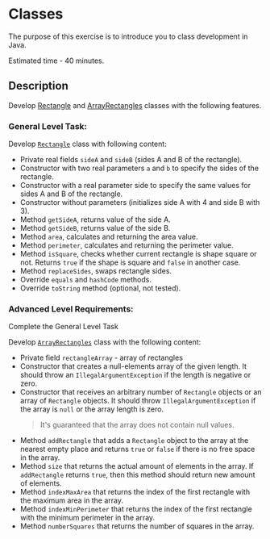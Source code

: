 # Classes

The purpose of this exercise is to introduce you to class development in Java.

Estimated time - 40 minutes.

## Description

Develop [Rectangle](src/main/java/com/epam/rd/qa/classes/Rectangle.java) and [ArrayRectangles](src/main/java/com/epam/rd/qa/classes/ArrayRectangles.java) classes with the following features.
 
### General Level Task:

Develop [`Rectangle`](src/main/java/com/epam/rd/qa/classes/Rectangle.java) class with following content:
- Private real fields `sideA` and `sideB` (sides А and В of the rectangle). 
- Constructor with two real parameters `a` and `b` to specify the sides of the rectangle. 
- Constructor with a real parameter side to specify the same values for sides A and B of the rectangle.
- Constructor without parameters (initializes side A with 4 and side B with 3). 
- Method `getSideA`, returns value of the side А.
- Method `getSideВ`, returns value of the side В.
- Method `area`, calculates and returning the area value.
- Method `perimeter`, calculates and returning the perimeter value.
- Method `isSquare`, checks whether current rectangle is shape square or not. Returns `true` if the shape is square and `false` in another case.
- Method `replaceSides`, swaps rectangle sides. 
- Override `equals` and `hashCode` methods.
- Override `toString` method (optional, not tested).

### Advanced Level Requirements:

Complete the General Level Task

Develop [`ArrayRectangles`](src/main/java/com/epam/rd/qa/classes/ArrayRectangles.java) class with the following content:

- Private field `rectangleArray` - array of rectangles
- Constructor that creates a null-elements array of the given length. 
  It should throw an `IllegalArgumentException` if the length is negative or zero. 
- Constructor that receives an arbitrary number of `Rectangle` objects 
  or an array of `Rectangle` objects. It should throw `IllegalArgumentException` 
  if the array is `null` or the array length is zero.
  > It's guaranteed that the array does not contain null values. 
- Method `addRectangle` that adds a `Rectangle` object to the array at the nearest empty place and returns `true` or `false` if there is no free space in the array.
- Method `size` that returns the actual amount of elements in the array. 
  If `addRectangle` returns `true`, then this method should return new amount of elements. 
- Method `indexMaxArea` that returns the index of the first rectangle with the maximum area in the array.
- Method `indexMinPerimeter` that returns the index of the first rectangle with the minimum perimeter in the array.
- Method `numberSquares` that returns the number of squares in the array. 

